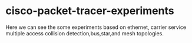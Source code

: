 # cisco-packet-tracer-experiments
Here we can see the some experiments based on ethernet, carrier service multiple access collision detection,bus,star,and  mesh topologies.
